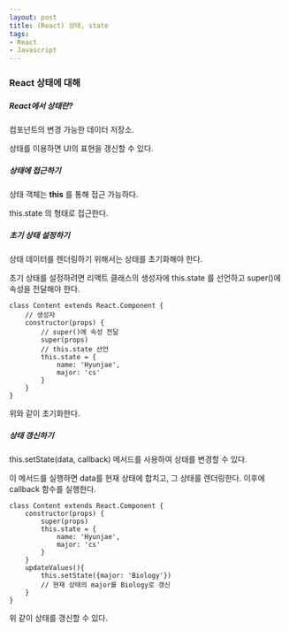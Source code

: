```yaml
---
layout: post
title: (React) 상태, state
tags:
- React
- Javascript
---
```


### React 상태에 대해



##### React에서 상태란?

컴포넌트의 변경 가능한 데이터 저장소.

상태를 이용하면 UI의 표현을 갱신할 수 있다.



##### 상태에 접근하기

상태 객체는 **this** 를 통해 접근 가능하다.

this.state 의 형태로 접근한다.



##### 초기 상태 설정하기

상태 데이터를 렌더링하기 위해서는 상태를 초기화해야 한다.

초기 상태를 설정하려면 리액트 클래스의 생성자에 this.state 를 선언하고 super()에 속성을 전달해야 한다.

```
class Content extends React.Component {
	// 생성자
    constructor(props) {
    	// super()에 속성 전달
        super(props)
        // this.state 선언
        this.state = {
            name: 'Hyunjae',
            major: 'cs'
        }
    }
}
```

위와 같이 초기화한다.



##### 상태 갱신하기

this.setState(data, callback) 메서드를 사용하여 상태를 변경할 수 있다.

이 메서드를 실행하면 data를 현재 상태에 합치고, 그 상태를 렌더링한다. 이후에 callback 함수를 실행한다.

```
class Content extends React.Component {
    constructor(props) {
        super(props)
        this.state = {
            name: 'Hyunjae',
            major: 'cs'
        }
    }
    updateValues(){
        this.setState({major: 'Biology'})
        // 현재 상태의 major를 Biology로 갱신
    }
}
```

위 같이 상태를 갱신할 수 있다.
